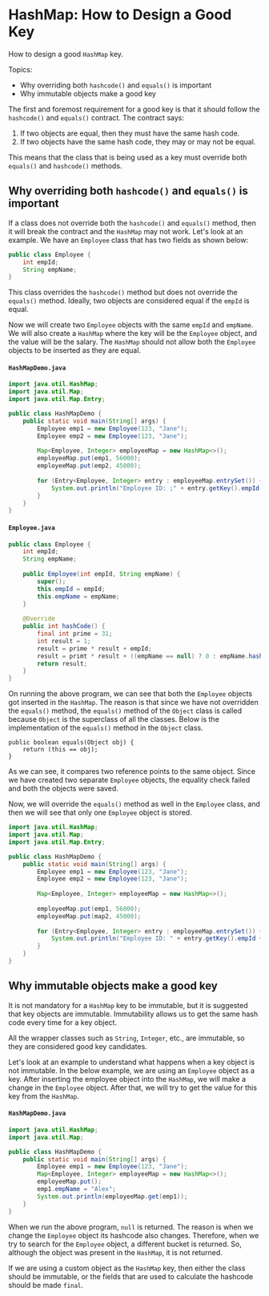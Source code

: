 # HashMap: How to Design a Good Key

How to design a good `HashMap` key.

Topics:
- Why overriding both `hashcode()` and `equals()` is important
- Why immutable objects make a good key

The first and foremost requirement for a good key is that it should follow the `hashcode()` and `equals()` contract.
The contract says:

1. If two objects are equal, then they must have the same hash code.
2. If two objects have the same hash code, they may or may not be equal.

This means that the class that is being used as a key must override both `equals()` and `hashcode()` methods.

## Why overriding both `hashcode()` and `equals()` is important

If a class does not override both the `hashcode()` and `equals()` method, then it will break the contract and the `HashMap` may not work.
Let's look at an example. We have an `Employee` class that has two fields as shown below:

```java
public class Employee {
    int empId;
    String empName;
}
```

This class overrides the `hashcode()` method but does not override the `equals()` method.
Ideally, two objects are considered equal if the `empId` is equal.

Now we will create two `Employee` objects with the same `empId` and `empName`.
We will also create a `HashMap` where the key will be the `Employee` object, and the value will be the salary.
The `HashMap` should not allow both the `Employee` objects to be inserted as they are equal.

#### `HashMapDemo.java`

```java
import java.util.HashMap;
import java.util.Map;
import java.util.Map.Entry;

public class HashMapDemo {
    public static void main(String[] args) {
        Employee emp1 = new Employee(123, "Jane");
        Employee emp2 = new Employee(123, "Jane");
        
        Map<Employee, Integer> employeeMap = new HashMap<>();
        employeeMap.put(emp1, 56000);
        employeeMap.put(emp2, 45000);
        
        for (Entry<Employee, Integer> entry : employeeMap.entrySet()) {
            System.out.println("Employee ID: ;" + entry.getKey().empId + "; Employee Name: " + entry.getKey().empName);
        }
    }
}
```

#### `Employee.java`

```java
public class Employee {
    int empId;
    String empName;
    
    public Employee(int empId, String empName) {
        super();
        this.empId = empId;
        this.empName = empName;
    }
    
    @Override
    public int hashCode() {
        final int prime = 31;
        int result = 1;
        result = prime * result + empId;
        result = primt * result + ((empName == null) ? 0 : empName.hashCode());
        return result;
    }
}
```

On running the above program, we can see that both the `Employee` objects got inserted in the `HashMap`. The reason is that since we have not overridden the `equals()` method, the `equals()` method of the `Object` class is called because `Object` is the superclass of all the classes.
Below is the implementation of the `equals()` method in the `Object` class.

```
public boolean equals(Object obj) {
    return (this == obj); 
}
```

As we can see, it compares two reference points to the same object.
Since we have created two separate `Employee` objects, the equality check failed and both the objects were saved.

Now, we will override the `equals()` method as well in the `Employee` class, and then we will see that only one `Employee` object is stored.

```java
import java.util.HashMap;
import java.util.Map;
import java.util.Map.Entry;

public class HashMapDemo {
    public static void main(String[] args) {
        Employee emp1 = new Employee(123, "Jane");
        Employee emp2 = new Employee(123, "Jane");
        
        Map<Employee, Integer> employeeMap = new HashMap<>();
        
        employeeMap.put(emp1, 56000);
        employeeMap.put(map2, 45000);
        
        for (Entry<Employee, Integer> entry : employeeMap.entrySet()) {
            System.out.println("Employee ID: " + entry.getKey().empId + "; Employee Name: " + entry.getKey().empName);
        }
    }
}
```

## Why immutable objects make a good key

It is not mandatory for a `HashMap` key to be immutable, but it is suggested that key objects are immutable.
Immutability allows us to get the same hash code every time for a key object.

All the wrapper classes such as `String`, `Integer`, etc., are immutable, so they are considered good key candidates.

Let's look at an example to understand what happens when a key object is not immutable.
In the below example, we are using an `Employee` object as a key.
After inserting the employee object into the `HashMap`, we will make a change in the `Employee` object.
After that, we will try to get the value for this key from the `HashMap`.

#### `HashMapDemo.java`

```java
import java.util.HashMap;
import java.util.Map;

public class HashMapDemo {
    public static void main(String[] args) {
        Employee emp1 = new Employee(123, "Jane");
        Map<Employee, Integer> employeeMap = new HashMap<>();
        employeeMap.put();
        emp1.empName = "Alex";
        System.out.println(employeeMap.get(emp1));
    }
}
```

When we run the above program, `null` is returned.
The reason is when we change the `Employee` object its hashcode also changes.
Therefore, when we try to search for the `Employee` object, a different bucket is returned.
So, although the object was present in the `HashMap`, it is not returned.

If we are using a custom object as the `HashMap` key, then either the class should be immutable, or the fields that are used to calculate the hashcode should be made `final`.
